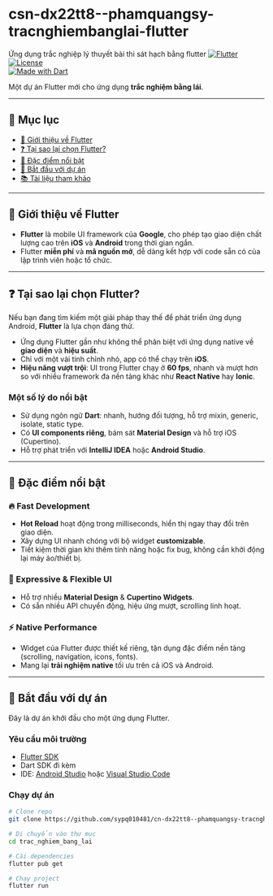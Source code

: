 # csn-dx22tt8--phamquangsy-tracnghiembanglai-flutter
Ứng dụng trắc nghiệp lý thuyết bài thi sát hạch bằng flutter
[![Flutter](https://img.shields.io/badge/Flutter-Framework-blue?logo=flutter)](https://flutter.dev)  
[![License](https://img.shields.io/badge/license-MIT-green.svg)](LICENSE)  
[![Made with Dart](https://img.shields.io/badge/Made%20with-Dart-blue.svg?logo=dart)](https://dart.dev)  

Một dự án Flutter mới cho ứng dụng **trắc nghiệm bằng lái**.  

---

## 📑 Mục lục
- [🚀 Giới thiệu về Flutter](#-giới-thiệu-về-flutter)
- [❓ Tại sao lại chọn Flutter?](#-tại-sao-lại-chọn-flutter)
- [🌟 Đặc điểm nổi bật](#-đặc-điểm-nổi-bật)
- [🏁 Bắt đầu với dự án](#-bắt-đầu-với-dự-án)
- [📚 Tài liệu tham khảo](#-tài-liệu-tham-khảo)

---

## 🚀 Giới thiệu về Flutter  
- **Flutter** là mobile UI framework của **Google**, cho phép tạo giao diện chất lượng cao trên **iOS** và **Android** trong thời gian ngắn.  
- Flutter **miễn phí** và **mã nguồn mở**, dễ dàng kết hợp với code sẵn có của lập trình viên hoặc tổ chức.  

---

## ❓ Tại sao lại chọn Flutter?  

Nếu bạn đang tìm kiếm một giải pháp thay thế để phát triển ứng dụng Android, **Flutter** là lựa chọn đáng thử.  

- Ứng dụng Flutter gần như không thể phân biệt với ứng dụng native về **giao diện** và **hiệu suất**.  
- Chỉ với một vài tinh chỉnh nhỏ, app có thể chạy trên **iOS**.  
- **Hiệu năng vượt trội**: UI trong Flutter chạy ở **60 fps**, nhanh và mượt hơn so với nhiều framework đa nền tảng khác như **React Native** hay **Ionic**.  

### Một số lý do nổi bật
- Sử dụng ngôn ngữ **Dart**: nhanh, hướng đối tượng, hỗ trợ mixin, generic, isolate, static type.  
- Có **UI components riêng**, bám sát **Material Design** và hỗ trợ iOS (Cupertino).  
- Hỗ trợ phát triển với **IntelliJ IDEA** hoặc **Android Studio**.  

---

## 🌟 Đặc điểm nổi bật  

### 🔥 Fast Development  
- **Hot Reload** hoạt động trong milliseconds, hiển thị ngay thay đổi trên giao diện.  
- Xây dựng UI nhanh chóng với bộ widget **customizable**.  
- Tiết kiệm thời gian khi thêm tính năng hoặc fix bug, không cần khởi động lại máy ảo/thiết bị.  

### 🎨 Expressive & Flexible UI  
- Hỗ trợ nhiều **Material Design** & **Cupertino Widgets**.  
- Có sẵn nhiều API chuyển động, hiệu ứng mượt, scrolling linh hoạt.  

### ⚡ Native Performance  
- Widget của Flutter được thiết kế riêng, tận dụng đặc điểm nền tảng (scrolling, navigation, icons, fonts).  
- Mang lại **trải nghiệm native** tối ưu trên cả iOS và Android.  

---

## 🏁 Bắt đầu với dự án  

Đây là dự án khởi đầu cho một ứng dụng Flutter.  

### Yêu cầu môi trường
- [Flutter SDK](https://docs.flutter.dev/get-started/install)  
- Dart SDK đi kèm  
- IDE: [Android Studio](https://developer.android.com/studio) hoặc [Visual Studio Code](https://code.visualstudio.com/)  

### Chạy dự án
```bash
# Clone repo
git clone https://github.com/sypq010481/cn-dx22tt8--phamquangsy-tracnghiembanglai-flutter.git

# Di chuyển vào thư mục
cd trac_nghiem_bang_lai

# Cài dependencies
flutter pub get

# Chạy project
flutter run
